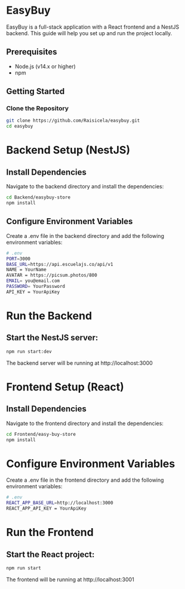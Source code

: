 # EasyBuy

EasyBuy is a full-stack application with a React frontend and a NestJS backend. This guide will help you set up and run the project locally.

## Prerequisites

- Node.js (v14.x or higher)
- npm

## Getting Started

### Clone the Repository

```bash
git clone https://github.com/Raisicela/easybuy.git
cd easybuy
```

# Backend Setup (NestJS)

## Install Dependencies

Navigate to the backend directory and install the dependencies:

```bash
cd Backend/easybuy-store
npm install
```

## Configure Environment Variables

Create a .env file in the backend directory and add the following environment variables:

```bash
# .env
PORT=3000
BASE_URL=https://api.escuelajs.co/api/v1
NAME = YourName
AVATAR = https://picsum.photos/800
EMAIL= you@email.com
PASSWORD= YourPassword
API_KEY = YourApiKey
```

# Run the Backend

## Start the NestJS server:

```bash
npm run start:dev
```

The backend server will be running at http://localhost:3000

# Frontend Setup (React)

## Install Dependencies

Navigate to the frontend directory and install the dependencies:

```bash
cd Frontend/easy-buy-store
npm install
```

# Configure Environment Variables

Create a .env file in the frontend directory and add the following environment variables:

```bash
# .env
REACT_APP_BASE_URL=http://localhost:3000
REACT_APP_API_KEY = YourApiKey
```

# Run the Frontend

## Start the React project:

```bash
npm run start
```

The frontend will be running at http://localhost:3001
